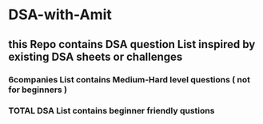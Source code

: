 ﻿# DSA-with-Amit
## this Repo contains DSA question List inspired by existing DSA sheets or challenges 
### 6companies List contains Medium-Hard level questions ( not for beginners )
### TOTAL DSA List contains beginner friendly qustions 
